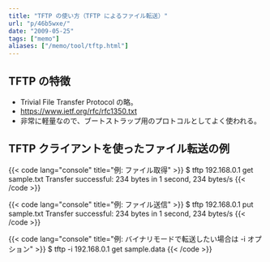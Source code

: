 ```yaml
---
title: "TFTP の使い方（TFTP によるファイル転送）"
url: "p/46b5wxe/"
date: "2009-05-25"
tags: ["memo"]
aliases: ["/memo/tool/tftp.html"]
---
```


TFTP の特徴
----

- Trivial File Transfer Protocol の略。
- https://www.ietf.org/rfc/rfc1350.txt
- 非常に軽量なので、ブートストラップ用のプロトコルとしてよく使われる。


TFTP クライアントを使ったファイル転送の例
----

{{< code lang="console" title="例: ファイル取得" >}}
$ tftp 192.168.0.1 get sample.txt
Transfer successful: 234 bytes in 1 second, 234 bytes/s
{{< /code >}}

{{< code lang="console" title="例: ファイル送信" >}}
$ tftp 192.168.0.1 put sample.txt
Transfer successful: 234 bytes in 1 second, 234 bytes/s
{{< /code >}}

{{< code lang="console" title="例: バイナリモードで転送したい場合は -i オプション" >}}
$ tftp -i 192.168.0.1 get sample.data
{{< /code >}}

